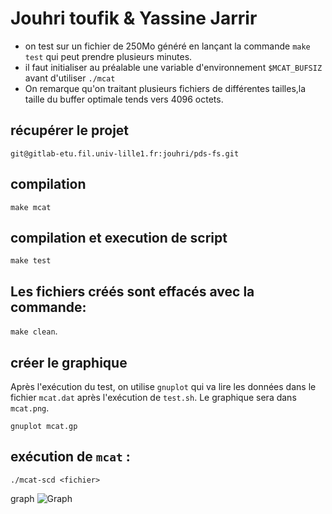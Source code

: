 # Jouhri toufik & Yassine Jarrir


- on test sur un fichier de 250Mo généré en lançant la commande `make test` qui peut prendre plusieurs minutes.
- il faut initialiser au préalable une variable d'environnement `$MCAT_BUFSIZ` avant d'utiliser `./mcat`
- On remarque qu'on traitant plusieurs fichiers de différentes tailles,la taille du buffer optimale tends vers  4096 octets.

## récupérer le projet

`git@gitlab-etu.fil.univ-lille1.fr:jouhri/pds-fs.git`

## compilation
 
 `make mcat`

## compilation et execution de script
 
` make test `

## Les fichiers créés sont effacés avec la commande:

 `make clean`.

## créer le graphique

Après l'exécution du test, on utilise `gnuplot` qui va lire les données
dans le fichier `mcat.dat`  après l'exécution de `test.sh`.
Le graphique sera dans `mcat.png`.

` gnuplot mcat.gp `


## exécution de `mcat` :


`./mcat-scd <fichier>`

graph
![Graph](mcat.png)
